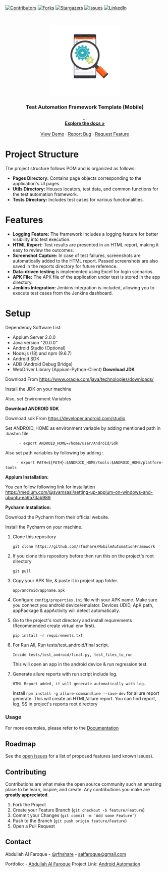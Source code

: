 [![Contributors][contributors-shield]][contributors-url]
[![Forks][forks-shield]][forks-url]
[![Stargazers][stars-shield]][stars-url]
[![Issues][issues-shield]][issues-url]
[![LinkedIn][linkedin-shield]][linkedin-url]
<!-- PROJECT LOGO -->

<br />
<p align="center">
  <a href="https://github.com/rfnshare/MobileAutomationFramework">
    <img src="logo.png" alt="Logo" height="225">
  </a>

  <h3 align="center">Test Automation Framework Template (Mobile)</h3>

  <p align="center">
    ...
    <br />
    <a href="#"><strong>Explore the docs »</strong></a>
    <br />
    <br />
    <a href="#">View Demo</a>
    ·
    <a href="https://github.com/rfnshare/MobileAutomationFramework/issues">Report Bug</a>
    ·
    <a href="#">Request Feature</a>
  </p>


# Project Structure
The project structure follows POM and is organized as follows:

- **Pages Directory:** Contains page objects corresponding to the application's UI pages.
- **Utils Directory:** Houses locators, test data, and common functions for the test automation framework.
- **Tests Directory:** Includes test cases for various functionalities.

# Features
- **Logging Feature:** The framework includes a logging feature for better visibility into test execution.
- **HTML Report:** Test results are presented in an HTML report, making it easy to review the outcomes.
- **Screenshot Capture:** In case of test failures, screenshots are automatically added to the HTML report. Passed screenshots are also saved in the reports directory for future reference.
- **Data-driven testing** is implemented using Excel for login scenarios.
- **APK File:** The APK file of the application under test is stored in the app directory.
- **Jenkins Integration:** Jenkins integration is included, allowing you to execute test cases from the Jenkins dashboard.

# Setup

Dependency Software List:
- Appium Server 2.0.0
- Java version "20.0.0"
- Android Studio (Optional)
- Node.js (18) and npm (9.6.7)
- Android SDK
- ADB (Android Debug Bridge)
- WebDriver Library (Appium-Python-Client)
**Download JDK**

Download From https://www.oracle.com/java/technologies/downloads/

Install the JDK on your machine

Also, set Environment Variables 

**Download ANDROID SDK**

Download sdk  From https://developer.android.com/studio

Set ANDROID_HOME as environment variable by adding mentioned path in .bashrc file

          - export ANDROID_HOME=/home/user/Android/Sdk
 
Also set path variables by following by adding :

         - export PATH=${PATH}:$ANDROID_HOME/tools:$ANDROID_HOME/platform-tools

**Appium Installation:**

You can follow following link for installation https://medium.com/@syamsasi/setting-up-appium-on-windows-and-ubuntu-ea9a73ab989
 
**Pycharm Installation:**

Download the Pycharm from their official website.

Install the Pycharm on your machine.

1. Clone this repository
    ```
    git clone https://github.com/rfnshare/MobileAutomationFramework
    ```

2. If you clone this repository before then run this on the project's root directory
    ```
    git pull
    ```
3. Copy your APK file, & paste it in project app folder.
    ```
    app/android/appname.apk
    ```
4. Configure ```config/properties.ini``` file with your APK name. Make sure you connect you android device/emulator. Devices UDID, ApK path, appPackage & appActivity will detect automatically.
5. Go to the project's root directory and install requirements (Recommended create virtual env first).
    ```
    pip install -r requirements.txt
    ```
   
6. For Run All, Run tests/test_android/final script.
    ```
    Inside tests/test_android/final.py, test_files_to_run
    ```
   This will open an app in the android device & run regression test.

7. Generate allure reports with run script include log.
    ```
    HTML Report added, it will generate automatically with log.
    ```
   Install ```npm install -g allure-commandline --save-dev``` for allure report generate.
   This will create an HTML/allure report. You can find report, log, SS in project's reports root directory

### Usage


For more examples,  please refer to the [Documentation](https://example.com)

<!-- ROADMAP -->
## Roadmap

See the [open issues](https://github.com/rfnshare/MobileAutomationFramework/issues) for a list of proposed features (and known issues).



<!-- CONTRIBUTING -->
## Contributing

Contributions are what make the open source community such an amazing place to be learn, inspire, and create. Any contributions you make are **greatly appreciated**.

1. Fork the Project
2. Create your Feature Branch (`git checkout -b feature/Feature`)
3. Commit your Changes (`git commit -m 'Add some Feature'`)
4. Push to the Branch (`git push origin feature/Feature`)
5. Open a Pull Request

<!-- CONTACT -->
## Contact

Abdullah Al Faroque - [@rfnshare](https://twitter.com/rfnshare) - aalfaroque@gmail.com

Portfolio: - [Abdullah Al Faroque](https://rfnshare.github.io/)
Project Link: [Android Automation](https://github.com/rfnshare/MobileAutomationFramework.git)


<!-- MARKDOWN LINKS & IMAGES -->
<!-- https://www.markdownguide.org/basic-syntax/#reference-style-links -->
[contributors-shield]: https://img.shields.io/badge/contributors-0-yellow?style=for-the-badge
[contributors-url]: https://github.com/rfnshare/MobileAutomationFramework/graphs/contributors
[forks-shield]: https://img.shields.io/badge/froks-0-blue?style=for-the-badge
[forks-url]: https://github.com/rfnshare/MobileAutomationFramework/network/members
[stars-shield]: https://img.shields.io/badge/stars-0-red?style=for-the-badge
[stars-url]: https://github.com/rfnshare/MobileAutomationFramework/stargazers
[issues-shield]: https://img.shields.io/badge/issues-0-success?style=for-the-badge
[issues-url]: https://github.com/rfnshare/MobileAutomationFramework/issues
[linkedin-shield]: https://img.shields.io/badge/-LinkedIn-black.svg?style=for-the-badge&logo=linkedin&colorB=555
[linkedin-url]: https://linkedin.com/in/rfnshare
